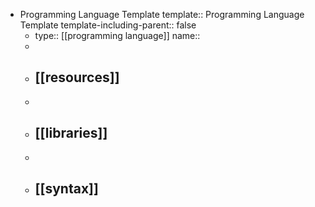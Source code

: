 - Programming Language Template
  template:: Programming Language Template
  template-including-parent:: false
	- type:: [[programming language]]
	  name::
	-
	- ## [[resources]]
	-
	- ## [[libraries]]
	-
	- ## [[syntax]]